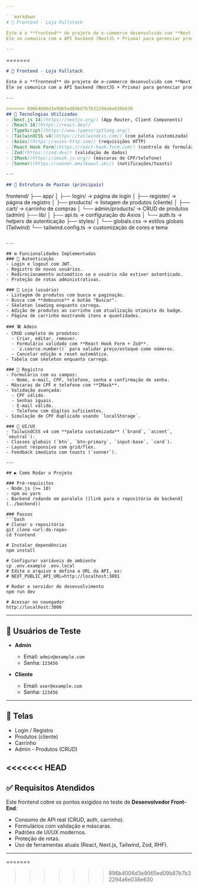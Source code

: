 ```yaml
---

```markdown
# 🛒 Frontend - Loja Fullstack

Este é o **frontend** do projeto de e-commerce desenvolvido com **Next.js 14 (App Router)**, **React**, **TypeScript** e **TailwindCSS v4**.  
Ele se comunica com a API backend (NestJS + Prisma) para gerenciar produtos, carrinho e autenticação de usuários.

---
```


=======
```markdown
# 🛒 Frontend - Loja Fullstack

Este é o **frontend** do projeto de e-commerce desenvolvido com **Next.js 14 (App Router)**, **React**, **TypeScript** e **TailwindCSS v4**.  
Ele se comunica com a API backend (NestJS + Prisma) para gerenciar produtos, carrinho e autenticação de usuários.

---

>>>>>>> 896b4006d3e9065ed09b87b7b32294a6e038e630
## 🚀 Tecnologias Utilizadas
- [Next.js 14](https://nextjs.org/) (App Router, Client Components)
- [React 18](https://react.dev/)
- [TypeScript](https://www.typescriptlang.org/)
- [TailwindCSS v4](https://tailwindcss.com/) (com paleta customizada)
- [Axios](https://axios-http.com/) (requisições HTTP)
- [React Hook Form](https://react-hook-form.com/) (controle de formulários)
- [Zod](https://zod.dev/) (validação de dados)
- [IMask](https://imask.js.org/) (máscaras de CPF/telefone)
- [Sonner](https://sonner.emilkowal.ski/) (notificações/toasts)

---

## 📂 Estrutura de Pastas (principais)
```

frontend/
├── app/
│   ├── login/           → página de login
│   ├── register/        → página de registro
│   ├── products/        → listagem de produtos (cliente)
│   ├── cart/            → carrinho de compras
│   └── admin/products/  → CRUD de produtos (admin)
├── lib/
│   ├── api.ts           → configuração do Axios
│   └── auth.ts          → helpers de autenticação
├── styles/
│   └── globals.css      → estilos globais (Tailwind)
└── tailwind.config.ts   → customização de cores e tema

````

---

## ⚙️ Funcionalidades Implementadas
### 👤 Autenticação
- Login e logout com JWT.
- Registro de novos usuários.
- Redirecionamento automático se o usuário não estiver autenticado.
- Proteção de rotas administrativas.

### 🛒 Loja (usuário)
- Listagem de produtos com busca e paginação.
- Busca com **debounce** e botão "Buscar".
- Skeleton loading enquanto carrega.
- Adição de produtos ao carrinho com atualização otimista do badge.
- Página de carrinho mostrando itens e quantidades.

### 🛠️ Admin
- CRUD completo de produtos:
  - Criar, editar, remover.
  - Formulário validado com **React Hook Form + Zod**.
  - `z.coerce.number()` para validar preço/estoque como números.
  - Cancelar edição e reset automático.
- Tabela com skeleton enquanto carrega.

### 📝 Registro
- Formulário com os campos:
  - Nome, e-mail, CPF, telefone, senha e confirmação de senha.
- Máscaras de CPF e telefone com **IMask**.
- Validação avançada:
  - CPF válido.
  - Senhas iguais.
  - E-mail válido.
  - Telefone com dígitos suficientes.
- Simulação de CPF duplicado usando `localStorage`.

### 🎨 UI/UX
- TailwindCSS v4 com **paleta customizada** (`brand`, `accent`, `neutral`).
- Classes globais (`btn`, `btn-primary`, `input-base`, `card`).
- Layout responsivo com grid/flex.
- Feedback imediato com toasts (`sonner`).

---

## ▶️ Como Rodar o Projeto

### Pré-requisitos
- Node.js (>= 18)
- npm ou yarn
- Backend rodando em paralelo ([link para o repositório do backend](../backend))

### Passos
```bash
# Clonar o repositório
git clone <url-do-repo>
cd frontend

# Instalar dependências
npm install

# Configurar variáveis de ambiente
cp .env.example .env.local
# Edite o arquivo e defina a URL da API, ex:
# NEXT_PUBLIC_API_URL=http://localhost:3001

# Rodar o servidor de desenvolvimento
npm run dev

# Acessar no navegador
http://localhost:3000
````

---

## 🔑 Usuários de Teste

* **Admin**

  * Email: `admin@example.com`
  * Senha: `123456`
* **Cliente**

  * Email: `user@example.com`
  * Senha: `123456`

---

## 📸 Telas

* Login / Registro
* Produtos (cliente)
* Carrinho
* Admin - Produtos (CRUD)

<<<<<<< HEAD
---

## ✅ Requisitos Atendidos

Este frontend cobre os pontos exigidos no teste de **Desenvolvedor Front-End**:

* Consumo de API real (CRUD, auth, carrinho).
* Formulários com validação e máscaras.
* Padrões de UI/UX modernos.
* Proteção de rotas.
* Uso de ferramentas atuais (React, Next.js, Tailwind, Zod, RHF).

---
=======
>>>>>>> 896b4006d3e9065ed09b87b7b32294a6e038e630

```

